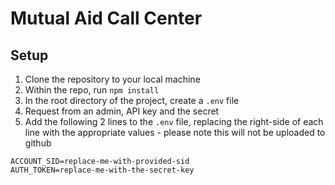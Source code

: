 # Mutual Aid Call Center

## Setup

1. Clone the repository to your local machine
2. Within the repo, run `npm install`
3. In the root directory of the project, create a `.env` file
4. Request from an admin, API key and the secret
5. Add the following 2 lines to the `.env` file, replacing the right-side of each line with the appropriate values - please note this will not be uploaded to github

```
ACCOUNT_SID=replace-me-with-provided-sid
AUTH_TOKEN=replace-me-with-the-secret-key
```
